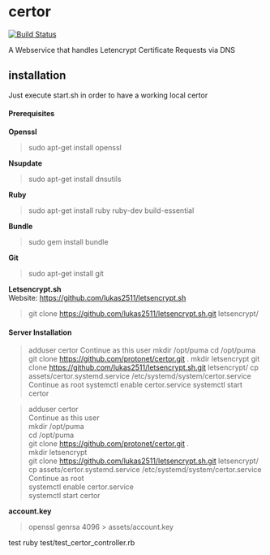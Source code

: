 # certor

[![Build Status](https://travis-ci.org/protonet/certor.svg?branch=master)](https://travis-ci.org/protonet/certor)

A Webservice that handles Letencrypt Certificate Requests via DNS

## installation

Just execute start.sh in order to have a working local certor 

#### Prerequisites

**Openssl**  
> sudo apt-get install openssl

**Nsupdate**  
> sudo apt-get install dnsutils

**Ruby**  
> sudo apt-get install ruby ruby-dev build-essential

**Bundle**  
> sudo gem install bundle

**Git**  
> sudo apt-get install git

**Letsencrypt.sh**  
Website: https://github.com/lukas2511/letsencrypt.sh
> git clone https://github.com/lukas2511/letsencrypt.sh.git letsencrypt/


#### Server Installation

> adduser certor
Continue as this user
> mkdir /opt/puma
> cd /opt/puma
> git clone https://github.com/protonet/certor.git .
> mkdir letsencrypt
> git clone https://github.com/lukas2511/letsencrypt.sh.git letsencrypt/
> cp assets/certor.systemd.service /etc/systemd/system/certor.service
Continue as root
> systemctl enable certor.service
> systemctl start certor


> adduser certor  
Continue as this user  
> mkdir /opt/puma  
> cd /opt/puma  
> git clone https://github.com/protonet/certor.git .  
> mkdir letsencrypt  
> git clone https://github.com/lukas2511/letsencrypt.sh.git letsencrypt/  
> cp assets/certor.systemd.service /etc/systemd/system/certor.service  
Continue as root  
> systemctl enable certor.service  
> systemctl start certor  
  
**account.key** 
> openssl genrsa 4096 > assets/account.key

test
  ruby test/test_certor_controller.rb
